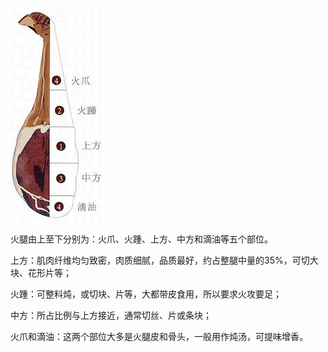 
![](assets/金华火腿/金华火腿.png)

火腿由上至下分别为：火爪、火踵、上方、中方和滴油等五个部位。

上方：肌肉纤维均匀致密，肉质细腻，品质最好，约占整腿中量的35%，可切大块、花形片等；  
  
火踵：可整料炖，或切块、片等，大都带皮食用，所以要求火攻要足；  
  
中方：所占比例与上方接近，通常切丝、片或条块；  
  
火爪和滴油：这两个部位大多是火腿皮和骨头，一般用作炖汤，可提味增香。
